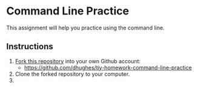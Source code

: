 # Command Line Practice

This assignment will help you practice using the command line.

## Instructions

1. [Fork this repository](https://help.github.com/articles/fork-a-repo/) into your own Github account:
	* https://github.com/dhughes/tiy-homework-command-line-practice
3. Clone the forked repository to your computer.
4. 

